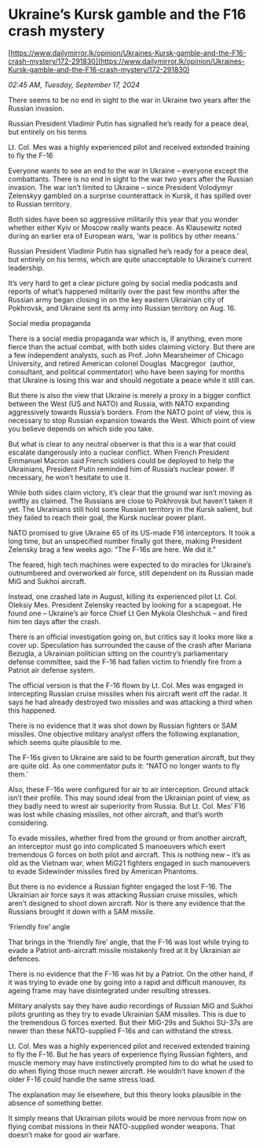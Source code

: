 # Ukraine’s Kursk gamble and the F16 crash mystery

[https://www.dailymirror.lk/opinion/Ukraines-Kursk-gamble-and-the-F16-crash-mystery/172-291830](https://www.dailymirror.lk/opinion/Ukraines-Kursk-gamble-and-the-F16-crash-mystery/172-291830)

*02:45 AM, Tuesday, September 17, 2024*

There seems to be no end in sight to the war in Ukraine two years after the Russian invasion.

Russian President Vladimir Putin has signalled he’s ready for a peace deal, but entirely on his terms

Lt. Col. Mes was a highly experienced pilot and received extended training to fly the F-16

Everyone wants to see an end to the war in Ukraine – everyone except the combattants. There is no end in sight to the war two years after the Russian invasion. The war isn’t limited to Ukraine – since President Volodymyr Zelenskyy gambled on a surprise counterattack in Kursk, it has spilled over to Russian territory.

Both sides have been so aggressive militarily this year that you wonder whether either Kyiv or Moscow really wants peace. As Klausewitz noted during an earlier era of European wars, ‘war is politics by other means.’

Russian President Vladimir Putin has signalled he’s ready for a peace deal, but entirely on his terms, which are quite unacceptable to Ukraine’s current leadership.

It’s very hard to get a clear picture going by social media podcasts and reports of what’s happened militarily over the past few months after the Russian army began closing in on the key eastern Ukrainian city of Pokhrovsk, and Ukraine sent its army into Russian territory on Aug. 16.

Social media propaganda

There is a social media propaganda war which is, if anything, even more fierce than the actual combat, with both sides claiming victory. But there are a few independent analysts, such as Prof. John Mearsheimer of Chicago University, and retired American colonel Douglas  Macgregor  (author, consultant, and political commentator) who have been saying for months that Ukraine is losing this war and should negotiate a peace while it still can.

But there is also the view that Ukraine is merely a proxy in a bigger conflict between the West (US and NATO) and Russia, with NATO expanding aggressively towards Russia’s borders. From the NATO point of view, this is necessary to stop Russian expansion towards the West. Which point of view you believe depends on which side you take.

But what is clear to any neutral observer is that this is a war that could escalate dangerously into a nuclear conflict. When French President Emmanuel Macron said French soldiers could be deployed to help the Ukrainians, President Putin reminded him of Russia’s nuclear power. If necessary, he won’t hesitate to use it.

While both sides claim victory, it’s clear that the ground war isn’t moving as swiftly as claimed. The Russians are close to Pokhrovsk but haven’t taken it yet. The Ukrainians still hold some Russian territory in the Kursk salient, but they failed to reach their goal, the Kursk nuclear power plant.

NATO promised to give Ukraine 65 of its US-made F16 interceptors. It took a long time, but an unspecified number finally got there, making President Zelensky brag a few weeks ago: “The F-16s are here. We did it.”

The feared, high tech machines were expected to do miracles for Ukraine’s outnumbered and overworked air force, still dependent on its Russian made MiG and Sukhoi aircraft.

Instead, one crashed late in August, killing its experienced pilot Lt. Col. Oleksiy Mes. President Zelensky reacted by looking for a scapegoat. He found one – Ukraine’s air force Chief Lt Gen Mykola Oleshchuk – and fired him ten days after the crash.

There is an official investigation going on, but critics say it looks more like a cover up. Speculation has surrounded the cause of the crash after Mariana Bezugla, a Ukrainian politician sitting on the country’s parliamentary defense committee, said the F-16 had fallen victim to friendly fire from a Patriot air defense system.

The official version is that the F-16 flown by Lt. Col. Mes was engaged in intercepting Russian cruise missiles when his aircraft went off the radar. It says he had already destroyed two missiles and was attacking a third when this happened.

There is no evidence that it was shot down by Russian fighters or SAM missiles. One objective military analyst offers the following explanation, which seems quite plausible to me.

The F-16s given to Ukraine are said to be fourth generation aircraft, but they are quite old. As one commentator puts it: “NATO no longer wants to fly them.’

Also, these F-16s were configured for air to air interception. Ground attack isn’t their profile. This may sound ideal from the Ukrainian point of view, as they badly need to wrest air superiority from Russia. But Lt. Col. Mes’ F16 was lost while chasing missiles, not other aircraft, and that’s worth considering.

To evade missiles, whether fired from the ground or from another aircraft, an interceptor must go into complicated S manoeuvers which exert tremendous G forces on both pilot and aircraft. This is nothing new – it’s as old as the Vietnam war, when MiG21 fighters engaged in such manouevers to evade Sidewinder missiles fired by American Phantoms.

But there is no evidence a Russian fighter engaged the lost F-16. The Ukrainian air force says it was attacking Russian cruise missiles, which aren’t designed to shoot down aircraft. Nor is there any evidence that the Russians brought it down with a SAM missile.

‘Friendly fire’ angle

That brings in the ‘friendly fire’ angle, that the F-16 was lost while trying to evade a Patriot anti-aircraft missile mistakenly fired at it by Ukrainian air defences.

There is no evidence that the F-16 was hit by a Patriot. On the other hand, if it was trying to evade one by going into a rapid and difficult manouver, its ageing frame may have disintegrated under resulting stresses.

Military analysts say they have audio recordings of Russian MiG and Sukhoi pilots grunting as they try to evade Ukrainian SAM missiles. This is due to the tremendous G forces exerted. But their MiG-29s and Sukhoi SU-37s are newer than these NATO-supplied F-16s and can withstand the stress.

Lt. Col. Mes was a highly experienced pilot and received extended training to fly the F-16. But he has years of experience flying Russian fighters, and muscle memory may have instinctively prompted him to do what he used to do when flying those much newer aircraft. He wouldn’t have known if the older F-16 could handle the same stress load.

The explanation may lie elsewhere, but this theory looks plausible in the absence of something better.

It simply means that Ukrainian pilots would be more nervous from now on flying combat missions in their NATO-supplied wonder weapons. That doesn’t make for good air warfare.

